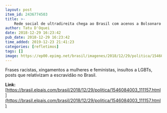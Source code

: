 ```yaml
---
layout: post
item_id: 2436774503
title: >-
    Rede social de ultradireita chega ao Brasil com acenos a Bolsonaro
author: Tatu D'Oquei
date: 2018-12-29 16:23:42
pub_date: 2018-12-29 16:23:42
time_added: 2019-12-23 21:41:23
categories: [refletimos]
tags: []
image: https://ep00.epimg.net/brasil/imagenes/2018/12/29/politica/1546084003_111157_1546084291_rrss_normal.jpg
---
```


Frases racistas, xingamentos a mulheres e feministas, insultos a LGBTs, posts que relativizam a escravidão no Brasil.

**Link:** [https://brasil.elpais.com/brasil/2018/12/29/politica/1546084003_111157.html](https://brasil.elpais.com/brasil/2018/12/29/politica/1546084003_111157.html)

